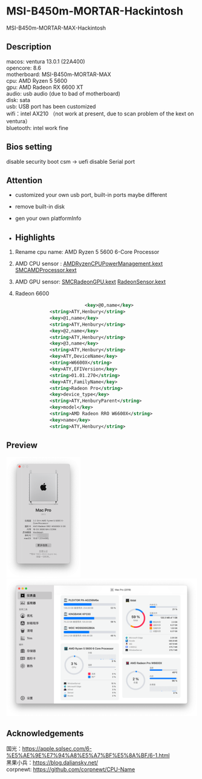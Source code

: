 # MSI-B450m-MORTAR-Hackintosh
MSI-B450m-MORTAR-MAX-Hackintosh

## Description
macos: ventura 13.0.1 (22A400)  
opencore: 8.6  
motherboard: MSI-B450m-MORTAR-MAX  
cpu: AMD Ryzen 5 5600   
gpu: AMD Radeon RX 6600 XT  
audio: usb audio (due to bad of motherboard)  
disk: sata  
usb: USB port has been customized   
wifi：intel AX210 （not work at present, due to scan problem of the kext on ventura）   
bluetooth: intel work fine   

## Bios setting
disable security boot 
csm -> uefi 
disable Serial port 

## Attention
- customized your own usb port,  built-in ports maybe different 

- remove built-in disk 

- gen your own platformInfo 

- ## Highlights


1. Rename cpu name: AMD Ryzen 5 5600 6-Core Processor

2. AMD CPU sensor :  [AMDRyzenCPUPowerManagement.kext](OC/Kexts/AMDRyzenCPUPowerManagement.kext)  [SMCAMDProcessor.kext](OC/Kexts/SMCAMDProcessor.kext) 

3. AMD GPU sensor:  [SMCRadeonGPU.kext](OC/Kexts/SMCRadeonGPU.kext)  [RadeonSensor.kext](OC/Kexts/RadeonSensor.kext) 

4.  Radeon 6600

   ```xml
   								<key>@0,name</key>
                   <string>ATY,Henbury</string>
                   <key>@1,name</key>
                   <string>ATY,Henbury</string>
                   <key>@2,name</key>
                   <string>ATY,Henbury</string>
                   <key>@3,name</key>
                   <string>ATY,Henbury</string>
                   <key>ATY,DeviceName</key>
                   <string>W6600X</string>
                   <key>ATY,EFIVersion</key>
                   <string>01.01.270</string>
                   <key>ATY,FamilyName</key>
                   <string>Radeon Pro</string>
                   <key>device_type</key>
                   <string>ATY,HenburyParent</string>
                   <key>model</key>
                   <string>AMD Radeon RRO W6600X</string>
                   <key>name</key>
                   <string>ATY,Henbury</string>
   ```


## Preview
<img src="https://github.com/MagicianLjj/MSI-B450m-MORTAR-Hackintosh/blob/main/ScreenShot/about.png" width="196"/>
<img src="https://github.com/MagicianLjj/MSI-B450m-MORTAR-Hackintosh/blob/main/ScreenShot/sensei.png" width="556"/>

## Acknowledgements 
国光：https://apple.sqlsec.com/6-%E5%AE%9E%E7%94%A8%E5%A7%BF%E5%8A%BF/6-1.html  
黑果小兵：https://blog.daliansky.net/   
corpnewt: https://github.com/corpnewt/CPU-Name  

